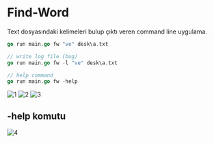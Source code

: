 # Find-Word
Text dosyasındaki kelimeleri bulup çıktı veren command line uygulama.

```go
go run main.go fw "ve" desk\a.txt

// write log file (bug)
go run main.go fw -l "ve" desk\a.txt

// help command
go run main.go fw -help
```

![1](https://github.com/BarisKaya09/Find-Word/assets/80157457/7306d109-844b-4b0f-be84-33273c32558a)
![2](https://github.com/BarisKaya09/Find-Word/assets/80157457/fd06e3ae-3572-4ab1-869c-572625a2c36f)
![3](https://github.com/BarisKaya09/Find-Word/assets/80157457/869b750c-3b56-49c3-b95d-e00fc499aa22)

## -help komutu
![4](https://github.com/BarisKaya09/Find-Word/assets/80157457/fc762779-1cf3-4be1-b356-3971c5c20cf1)

